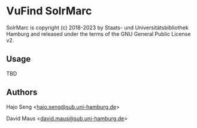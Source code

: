 # VuFind SolrMarc

SolrMarc is copyright (c) 2018-2023 by Staats- und Universitätsbibliothek Hamburg and released under the terms of the
GNU General Public License v2.

## Usage

TBD

## Authors

Hajo Seng &lt;hajo.seng@sub.uni-hamburg.de&gt;

David Maus &lt;david.maus@sub.uni-hamburg.de&gt;
